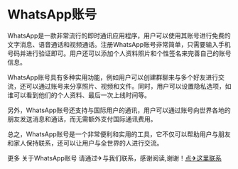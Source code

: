 # WhatsApp账号

WhatsApp是一款非常流行的即时通讯应用程序，用户可以使用其账号进行免费的文字消息、语音通话和视频通话。注册WhatsApp账号非常简单，只需要输入手机号码并进行验证即可。用户还可以添加个人资料照片和个性签名来完善自己的账号信息。

WhatsApp账号具有多种实用功能，例如用户可以创建群聊来与多个好友进行交流，还可以通过账号来分享照片、视频和文件。同时，用户可以设置隐私选项，如谁可以看到他们的个人资料、最后一次上线时间等。

另外，WhatsApp账号还支持与国际用户的通讯，用户可以通过账号向世界各地的朋友发送消息和通话，而无需额外支付国际通讯费用。

总之，WhatsApp账号是一个非常便利和实用的工具，它不仅可以帮助用户与朋友和家人保持联系，还可以让用户与全世界的人进行交流。

更多 关于WhatsApp账号 请通过✈与我们联系，感谢阅读,谢谢！[点✈这里联系](https://t.me/lianmeng09)